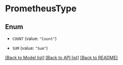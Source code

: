 # PrometheusType

## Enum


* `COUNT` (value: `"Count"`)

* `SUM` (value: `"Sum"`)


[[Back to Model list]](../README.md#documentation-for-models) [[Back to API list]](../README.md#documentation-for-api-endpoints) [[Back to README]](../README.md)


